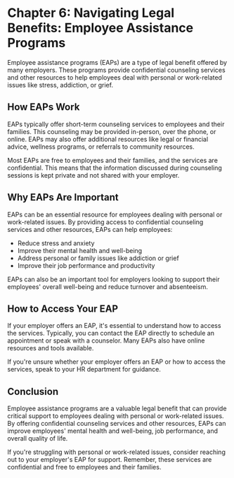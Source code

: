 Chapter 6: Navigating Legal Benefits: Employee Assistance Programs
==================================================================

Employee assistance programs (EAPs) are a type of legal benefit offered by many employers. These programs provide confidential counseling services and other resources to help employees deal with personal or work-related issues like stress, addiction, or grief.

How EAPs Work
-------------

EAPs typically offer short-term counseling services to employees and their families. This counseling may be provided in-person, over the phone, or online. EAPs may also offer additional resources like legal or financial advice, wellness programs, or referrals to community resources.

Most EAPs are free to employees and their families, and the services are confidential. This means that the information discussed during counseling sessions is kept private and not shared with your employer.

Why EAPs Are Important
----------------------

EAPs can be an essential resource for employees dealing with personal or work-related issues. By providing access to confidential counseling services and other resources, EAPs can help employees:

* Reduce stress and anxiety
* Improve their mental health and well-being
* Address personal or family issues like addiction or grief
* Improve their job performance and productivity

EAPs can also be an important tool for employers looking to support their employees' overall well-being and reduce turnover and absenteeism.

How to Access Your EAP
----------------------

If your employer offers an EAP, it's essential to understand how to access the services. Typically, you can contact the EAP directly to schedule an appointment or speak with a counselor. Many EAPs also have online resources and tools available.

If you're unsure whether your employer offers an EAP or how to access the services, speak to your HR department for guidance.

Conclusion
----------

Employee assistance programs are a valuable legal benefit that can provide critical support to employees dealing with personal or work-related issues. By offering confidential counseling services and other resources, EAPs can improve employees' mental health and well-being, job performance, and overall quality of life.

If you're struggling with personal or work-related issues, consider reaching out to your employer's EAP for support. Remember, these services are confidential and free to employees and their families.
